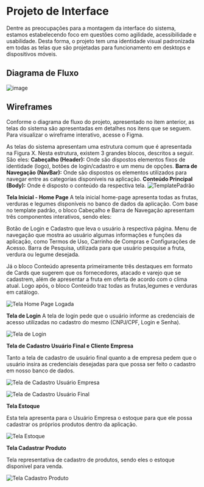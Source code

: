 
# Projeto de Interface

Dentre as preocupações para a montagem da interface do sistema, estamos estabelecendo foco em questões como agilidade, acessibilidade e usabilidade. Desta forma, o projeto tem uma identidade visual padronizada em todas as telas que são projetadas para funcionamento em desktops e dispositivos móveis.

## Diagrama de Fluxo

![image](https://user-images.githubusercontent.com/114961595/229511144-5a9afdfd-3892-458f-9024-078bdba13bf6.png)

## Wireframes

Conforme o diagrama de fluxo do projeto, apresentado no item anterior, as telas do sistema são apresentadas em detalhes nos itens que se seguem. Para visualizar o wireframe interativo, acesse o Figma.

As telas do sistema apresentam uma estrutura comum que é apresentada na Figura X. Nesta estrutura, existem 3 grandes blocos, descritos a seguir. São eles:
<strong>Cabeçalho (Header):</strong> Onde são dispostos elementos fixos de identidade (logo), botões de login/cadastro e um menu de opções.
<strong>Barra de Navegação (NavBar):</strong> Onde são dispostos os elementos utilizados para navegar entre as categorias disponíveis na aplicação.
<strong>Conteúdo Principal (Body):</strong> Onde é disposto o conteúdo da respectiva tela.
![TemplatePadrão](/docs/img/TemplatePadrão.png)

<strong>Tela Inicial - Home Page</strong>
A tela inicial home-page apresenta todas as frutas, verduras e legumes disponíveis no banco de dados da aplicação.
Com base no template padrão, o bloco Cabeçalho e Barra de Navegação apresentam três componentes interativos, sendo eles:

Botão de Login e Cadastro que leva o usuário à respectiva página.
Menu de navegação que mostra ao usuário algumas informações e funções da aplicação, como Termos de Uso, Carrinho de Compras e Configurações de Acesso.
Barra de Pesquisa, utilizada para que usuário pesquise a fruta, verdura ou legume desejada.

Já o bloco Conteúdo apresenta primeiramente três destaques em formato de Cards que sugerem que os fornecedores, atacado e varejo que se cadastrem, além de apresentar a fruta em oferta de acordo com o clima atual. Logo após, o bloco Conteúdo traz todas as frutas,legumes e verduras em catálogo.

![Tela Home Page Logada](https://user-images.githubusercontent.com/114536934/230807097-fcf9de59-ff07-4dff-ae12-2cb6cb3bbba7.jpg)


<strong>Tela de Login</strong>
A tela de login pede que o usuário informe as credenciais de acesso utilizadas no cadastro do mesmo (CNPJ/CPF, Login e Senha).

![Tela de Login](https://user-images.githubusercontent.com/114536934/230808014-6bfd95ff-505d-4d2a-af59-d48841e0530a.jpg)


<strong>Tela de Cadastro Usuário Final e Cliente Empresa</strong>

Tanto a tela de cadastro de usuário final quanto a de empresa pedem que o usuário insira as credenciais desejadas para que possa ser feito o cadastro em nosso banco de dados.

![Tela de Cadastro Usuário Empresa](https://user-images.githubusercontent.com/114536934/230807833-f07a97ef-1bb9-4064-b3df-eb0111cb9f06.jpg)

![Tela de Cadastro Usuário Final](https://user-images.githubusercontent.com/114536934/230807949-4ff366a2-af6e-4e8b-98a6-77b400abbb45.png)


<strong>Tela Estoque</strong>

Esta tela apresenta para o Usuário Empresa o estoque para que ele possa cadastrar os próprios produtos dentro da aplicação.

![Tela Estoque](https://user-images.githubusercontent.com/114536934/230807779-c573f93d-4ea7-40a2-ad92-7075cdd29813.jpg)


<strong>Tela Cadastrar Produto</strong>

Tela representativa de cadastro de produtos, sendo eles o estoque disponivel para venda.

![Tela Cadastro Produto](https://user-images.githubusercontent.com/114536934/230807406-30aeb82e-2d45-416e-b155-cbf41d68409f.jpg)


